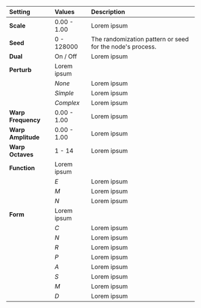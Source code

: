 | Setting            | Values          | Description |
| :----------------- | :-------------- | :---------- |
| **Scale**          | 0.00 - 1.00     | Lorem ipsum |
| **Seed**           | 0 - 128000      | The randomization pattern or seed for the node's process. |
| **Dual**           | On / Off | Lorem ipsum |
| **Perturb**        | Lorem ipsum     |
|                    | *None*          | Lorem ipsum |
|                    | *Simple*        | Lorem ipsum |
|                    | *Complex*       | Lorem ipsum |
| **Warp Frequency** | 0.00 - 1.00     | Lorem ipsum |
| **Warp Amplitude** | 0.00 - 1.00     | Lorem ipsum |
| **Warp Octaves**   | 1 - 14          | Lorem ipsum |
| **Function**       | Lorem ipsum     |
|                    | *E*             | Lorem ipsum |
|                    | *M*             | Lorem ipsum |
|                    | *N*             | Lorem ipsum |
| **Form**           | Lorem ipsum     |
|                    | *C*             | Lorem ipsum |
|                    | *N*             | Lorem ipsum |
|                    | *R*             | Lorem ipsum |
|                    | *P*             | Lorem ipsum |
|                    | *A*             | Lorem ipsum |
|                    | *S*             | Lorem ipsum |
|                    | *M*             | Lorem ipsum |
|                    | *D*             | Lorem ipsum |
